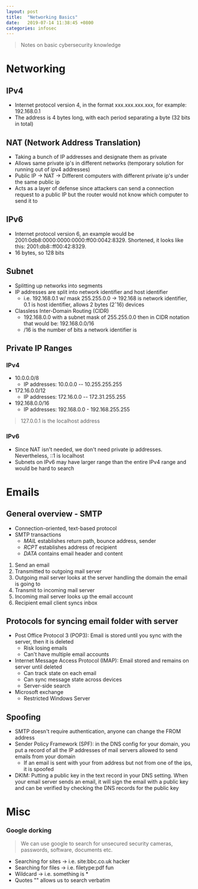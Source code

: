 ```yaml
---
layout: post
title:  "Networking Basics"
date:   2019-07-14 11:38:45 +0800
categories: infosec
---
```


> Notes on basic cybersecurity knowledge

# Networking

## IPv4
- Internet protocol version 4, in the format xxx.xxx.xxx.xxx, for example: 192.168.0.1
- The address is 4 bytes long, with each period separating a byte (32 bits in total)

## NAT (Network Address Translation)
- Taking a bunch of IP addresses and designate them as private
- Allows same private ip's in different networks (temporary solution for running out of ipv4 addresses)
- Public IP -> NAT -> Different computers with different private ip's under the same public ip
- Acts as a layer of defense since attackers can send a connection request to a public IP but the router would not know which computer to send it to

## IPv6
- Internet protocol version 6, an example would be 2001:0db8:0000:0000:0000:ff00:0042:8329. Shortened, it looks like this: 2001:db8::ff00:42:8329.
- 16 bytes, so 128 bits

## Subnet
- Splitting up networks into segments
- IP addresses are split into network identifier and host identifier
  - i.e. 192.168.0.1 w/ mask 255.255.0.0 -> 192.168 is network identifier, 0.1 is host identifier, allows 2 bytes (2ˆ16) devices
- Classless Inter-Domain Routing (CIDR)
  - 192.168.0.0 with a subnet mask of 255.255.0.0 then in CIDR notation that would be: 192.168.0.0/16
  - /16 is the number of bits a network identifier is

## Private IP Ranges

### IPv4
- 10.0.0.0/8
  - IP addresses: 10.0.0.0 -- 10.255.255.255
- 172.16.0.0/12
  - IP addresses: 172.16.0.0 -- 172.31.255.255
- 192.168.0.0/16
  - IP addresses: 192.168.0.0 - 192.168.255.255

> 127.0.0.1 is the localhost address

### IPv6
- Since NAT isn't needed, we don't need private ip addresses. Nevertheless, ::1 is localhost
- Subnets on IPv6 may have larger range than the entire IPv4 range and would be hard to search

# Emails
## General overview - SMTP
- Connection-oriented, text-based protocol
- SMTP transactions
  - *MAIL* establishes return path, bounce address, sender
  - *RCPT* establishes address of recipient
  - *DATA* contains email header and content

1. Send an email
2. Transmitted to outgoing mail server
3. Outgoing mail server looks at the server handling the domain the email is going to
4. Transmit to incoming mail server
5. Incoming mail server looks up the email account
6. Recipient email client syncs inbox

## Protocols for syncing email folder with server
- Post Office Protocol 3 (POP3): Email is stored until you sync with the server, then it is deleted
  - Risk losing emails
  - Can't have multiple email accounts
- Internet Message Access Protocol (IMAP): Email stored and remains on server until deleted
  - Can track state on each email
  - Can sync message state across devices
  - Server-side search
- Microsoft exchange
  - Restricted Windows Server

## Spoofing
- SMTP doesn't require authentication, anyone can change the FROM address
- Sender Policy Framework (SPF): in the DNS config for your domain, you put a record of all the IP addresses of mail servers allowed to send emails from your domain
  - If an email is sent with your from address but not from one of the ips, it is spoofed
- DKIM: Putting a public key in the text record in your DNS setting. When your email server sends an email, it will sign the email with a public key and can be verified by checking the DNS records for the public key

# Misc

### Google dorking

> We can use google to search for unsecured security cameras, passwords, software, documents etc.

- Searching for sites -> i.e. site:bbc.co.uk hacker
- Searching for files -> i.e. filetype:pdf fun
- Wildcard -> i.e. something is *
- Quotes "" allows us to search verbatim
